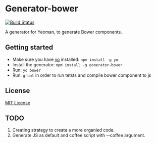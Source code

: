 # Generator-bower
[![Build Status](https://secure.travis-ci.org/ThorstenHans/generator-bower.png?branch=master)](https://travis-ci.org/ThorstenHans/generator-bower)

A generator for Yeoman, to generate Bower components.

## Getting started
- Make sure you have [yo](https://github.com/yeoman/yo) installed:
    `npm install -g yo`
- Install the generator: `npm install -g generator-bower`
- Run: `yo bower`
- Run: `grunt` in order to run tetsts and compile bower component to js
## License
[MIT License](http://en.wikipedia.org/wiki/MIT_License)

## TODO ##

1. Creating strategy to create a more organied code.
2. Generate JS as default and coffee script with --coffee argument.